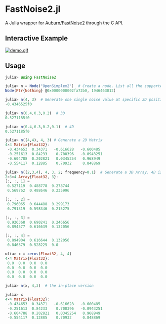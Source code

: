 # FastNoise2.jl

A Julia wrapper for [Auburn/FastNoise2](https://github.com/Auburn/FastNoise2) through the C API.


## Interactive Example

[![demo.gif](https://user-images.githubusercontent.com/5612003/183391912-64017721-227b-4448-948d-0022ec2e76d9.gif)](./notebooks/notebook.jl)

## Usage

```julia
julia> using FastNoise2

julia> n = Node("OpenSimplex2")  # Create a node. List all the supported names with `keys(FastNoise2.NODE_NAMES_TO_ID)`
Node(Ptr{Nothing} @0x0000000002fa72b0, 1946463812)

julia> n(4, 3)  # Generate one single noise value at specific 2D position
-0.4346525f0

julia> n(0.4,0.3,0.2)  # 3D
0.5271185f0

julia> n(0.4,0.3,0.2,0.1)  # 4D
0.5271185f0

julia> n((4,4), 4, 3) # Generate a 2D Matrix
4×4 Matrix{Float32}:
 -0.434653  0.34371   -0.616628   -0.600485
 -0.251613  0.84233    0.700396   -0.0943251
 -0.604788  0.202821   0.0345254   0.968949
 -0.554117  0.12885    0.70932     0.848869

julia> n((2,3,4), 4, 3, 2; frequency=0.1)  # Generate a 3D Array. 4D is also similar. Note the frequency parameter
2×3×4 Array{Float32, 3}:
[:, :, 1] =
 0.527119  0.488778  0.278744
 0.569762  0.488646  0.235996

[:, :, 2] =
 0.796065  0.644488  0.299173
 0.791319  0.598346  0.215275

[:, :, 3] =
 0.926368  0.690241  0.246656
 0.894577  0.616639  0.132056

[:, :, 4] =
 0.894904  0.616644  0.132056
 0.846379  0.528225  0.0

ulia> x = zeros(Float32, 4, 4)
4×4 Matrix{Float32}:
 0.0  0.0  0.0  0.0
 0.0  0.0  0.0  0.0
 0.0  0.0  0.0  0.0
 0.0  0.0  0.0  0.0

julia> n(x, 4,3)  # the in-place version

julia> x
4×4 Matrix{Float32}:
 -0.434653  0.34371   -0.616628   -0.600485
 -0.251613  0.84233    0.700396   -0.0943251
 -0.604788  0.202821   0.0345254   0.968949
 -0.554117  0.12885    0.70932     0.848869
```
